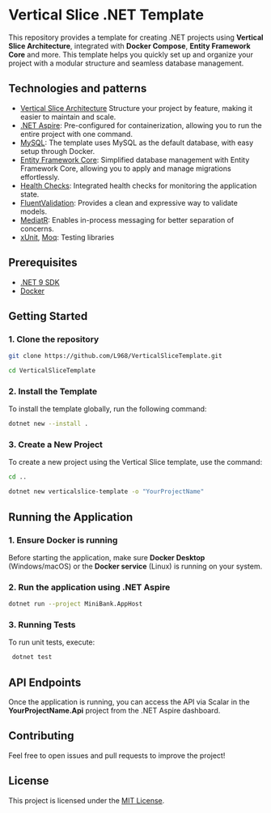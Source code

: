 # Vertical Slice .NET Template

This repository provides a template for creating .NET projects using **Vertical Slice Architecture**, integrated with **Docker Compose**, **Entity Framework Core** and more. This template helps you quickly set up and organize your project with a modular structure and seamless database management.

## Technologies and patterns

- [Vertical Slice Architecture](https://www.milanjovanovic.tech/blog/vertical-slice-architecture) Structure your project by feature, making it easier to maintain and scale.
- [.NET Aspire](https://learn.microsoft.com/en-us/dotnet/aspire/): Pre-configured for containerization, allowing you to run the entire project with one command.
- [MySQL](https://www.mysql.com/): The template uses MySQL as the default database, with easy setup through Docker.
- [Entity Framework Core](https://docs.microsoft.com/en-us/ef/core/): Simplified database management with Entity Framework Core, allowing you to apply and manage migrations effortlessly.
- [Health Checks](https://www.nuget.org/packages/AspNetCore.HealthChecks.UI.Client): Integrated health checks for monitoring the application state.
- [FluentValidation](https://fluentvalidation.net/): Provides a clean and expressive way to validate models.
- [MediatR](https://github.com/jbogard/MediatR): Enables in-process messaging for better separation of concerns.
- [xUnit](https://xunit.net/), [Moq](https://github.com/moq): Testing libraries

## Prerequisites

- [.NET 9 SDK](https://dotnet.microsoft.com/download/dotnet/9.0)
- [Docker](https://www.docker.com/get-started)

## Getting Started

### 1. Clone the repository

```bash
git clone https://github.com/L968/VerticalSliceTemplate.git

cd VerticalSliceTemplate
```

### 2. Install the Template

To install the template globally, run the following command:

```bash
dotnet new --install .
```

### 3. Create a New Project

To create a new project using the Vertical Slice template, use the command:

```bash
cd ..

dotnet new verticalslice-template -o "YourProjectName"
```

## Running the Application

### 1. Ensure Docker is running

Before starting the application, make sure **Docker Desktop** (Windows/macOS) or the **Docker service** (Linux) is running on your system.

### 2. Run the application using .NET Aspire

```bash
dotnet run --project MiniBank.AppHost
```

### 3. Running Tests
To run unit tests, execute:

```bash
 dotnet test
```

## API Endpoints  
Once the application is running, you can access the API via Scalar in the **YourProjectName.Api** project from the .NET Aspire dashboard.  

## Contributing
Feel free to open issues and pull requests to improve the project!

## License
This project is licensed under the [MIT License](LICENSE.txt).
